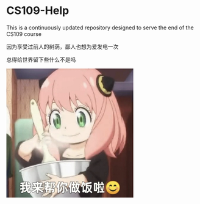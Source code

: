 # CS109-Help
This is a continuously updated repository designed to serve the end of the CS109 course

因为享受过前人的树荫，鄙人也想为爱发电一次

总得给世界留下些什么不是吗

<img src="src/anya.png" alt="Anya" style="zoom:33%;" />
